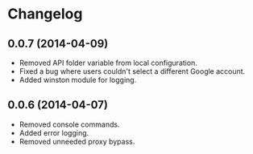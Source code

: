 # Changelog

## 0.0.7 (2014-04-09)

- Removed API folder variable from local configuration.
- Fixed a bug where users couldn't select a different Google account.
- Added winston module for logging.

## 0.0.6 (2014-04-07)

- Removed console commands.
- Added error logging.
- Removed unneeded proxy bypass.
